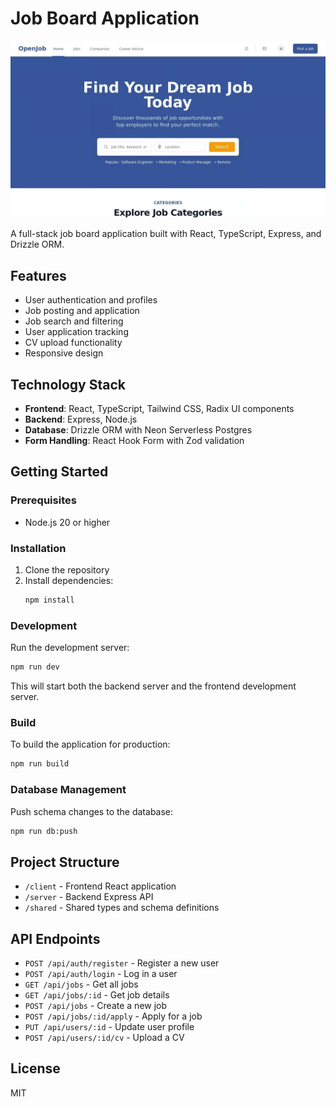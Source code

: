 
# Job Board Application

![Image Alt Text](openjob.jpeg)


A full-stack job board application built with React, TypeScript, Express, and Drizzle ORM.

## Features

- User authentication and profiles
- Job posting and application
- Job search and filtering
- User application tracking
- CV upload functionality
- Responsive design

## Technology Stack

- **Frontend**: React, TypeScript, Tailwind CSS, Radix UI components
- **Backend**: Express, Node.js
- **Database**: Drizzle ORM with Neon Serverless Postgres
- **Form Handling**: React Hook Form with Zod validation

## Getting Started

### Prerequisites

- Node.js 20 or higher

### Installation

1. Clone the repository
2. Install dependencies:
   ```bash
   npm install
   ```

### Development

Run the development server:
```bash
npm run dev
```

This will start both the backend server and the frontend development server.

### Build

To build the application for production:
```bash
npm run build
```

### Database Management

Push schema changes to the database:
```bash
npm run db:push
```

## Project Structure

- `/client` - Frontend React application
- `/server` - Backend Express API
- `/shared` - Shared types and schema definitions

## API Endpoints

- `POST /api/auth/register` - Register a new user
- `POST /api/auth/login` - Log in a user
- `GET /api/jobs` - Get all jobs
- `GET /api/jobs/:id` - Get job details
- `POST /api/jobs` - Create a new job
- `POST /api/jobs/:id/apply` - Apply for a job
- `PUT /api/users/:id` - Update user profile
- `POST /api/users/:id/cv` - Upload a CV

## License

MIT

